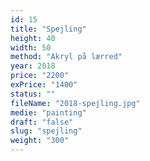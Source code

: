 ```yaml
---
id: 15
title: "Spejling"
height: 40
width: 50
method: "Akryl på lærred"
year: 2018
price: "2200"
exPrice: "1400"
status: ""
fileName: "2018-spejling.jpg"
medie: "painting"
draft: "false"
slug: "spejling"
weight: "300"
---
```

